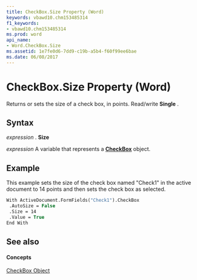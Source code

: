 ```yaml
---
title: CheckBox.Size Property (Word)
keywords: vbawd10.chm153485314
f1_keywords:
- vbawd10.chm153485314
ms.prod: word
api_name:
- Word.CheckBox.Size
ms.assetid: 1e7fe0d6-7dd9-c19b-a5b4-f60f99ee6bae
ms.date: 06/08/2017
---
```



# CheckBox.Size Property (Word)

Returns or sets the size of a check box, in points. Read/write  **Single** .


## Syntax

 _expression_ . **Size**

 _expression_ A variable that represents a **[CheckBox](checkbox-object-word.md)** object.


## Example

This example sets the size of the check box named "Check1" in the active document to 14 points and then sets the check box as selected.


```vb
With ActiveDocument.FormFields("Check1").CheckBox 
 .AutoSize = False 
 .Size = 14 
 .Value = True 
End With
```


## See also


#### Concepts


[CheckBox Object](checkbox-object-word.md)

